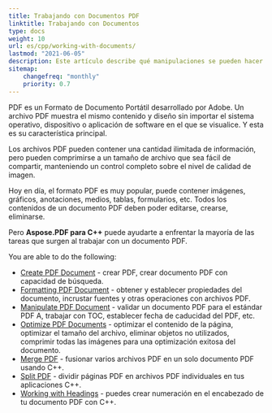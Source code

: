 ```yaml
---
title: Trabajando con Documentos PDF
linktitle: Trabajando con Documentos
type: docs
weight: 10
url: es/cpp/working-with-documents/
lastmod: "2021-06-05"
description: Este artículo describe qué manipulaciones se pueden hacer con el documento usando la biblioteca Aspose.PDF para C++.
sitemap:
    changefreq: "monthly"
    priority: 0.7
---
```


PDF es un Formato de Documento Portátil desarrollado por Adobe. Un archivo PDF muestra el mismo contenido y diseño sin importar el sistema operativo, dispositivo o aplicación de software en el que se visualice. Y esta es su característica principal.

Los archivos PDF pueden contener una cantidad ilimitada de información, pero pueden comprimirse a un tamaño de archivo que sea fácil de compartir, manteniendo un control completo sobre el nivel de calidad de imagen.

Hoy en día, el formato PDF es muy popular, puede contener imágenes, gráficos, anotaciones, medios, tablas, formularios, etc. Todos los contenidos de un documento PDF deben poder editarse, crearse, eliminarse.

Pero **Aspose.PDF para C++** puede ayudarte a enfrentar la mayoría de las tareas que surgen al trabajar con un documento PDF.

You are able to do the following:

- [Create PDF Document](/pdf/cpp/create-pdf-document/) - crear PDF, crear documento PDF con capacidad de búsqueda.
- [Formatting PDF Document](/pdf/cpp/formatting-pdf-document/) - obtener y establecer propiedades del documento, incrustar fuentes y otras operaciones con archivos PDF.
- [Manipulate PDF Document](/pdf/cpp/manipulate-pdf-document/) - validar un documento PDF para el estándar PDF A, trabajar con TOC, establecer fecha de caducidad del PDF, etc.
- [Optimize PDF Documents](/pdf/cpp/optimize-pdf/) - optimizar el contenido de la página, optimizar el tamaño del archivo, eliminar objetos no utilizados, comprimir todas las imágenes para una optimización exitosa del documento.
- [Merge PDF](/pdf/cpp/merge-pdf-documents/) - fusionar varios archivos PDF en un solo documento PDF usando C++.
- [Split PDF](/pdf/cpp/split-pdf-document/) - dividir páginas PDF en archivos PDF individuales en tus aplicaciones C++.
- [Working with Headings](/pdf/cpp/working-with-headings/) - puedes crear numeración en el encabezado de tu documento PDF con C++.